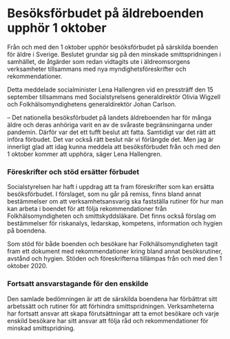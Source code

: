 # Besöksförbudet på äldreboenden upphör 1 oktober

Från och med den 1 oktober upphör besöksförbudet på särskilda boenden för äldre i Sverige. Beslutet grundar sig på den minskade smittspridningen i samhället, de åtgärder som redan vidtagits ute i äldreomsorgens verksamheter tillsammans med nya myndighetsföreskrifter och rekommendationer.


Detta meddelade socialminister Lena Hallengren vid en pressträff den 15 september tillsammans med Socialstyrelsens generaldirektör Olivia Wigzell och Folkhälsomyndighetens generaldirektör Johan Carlson.

– Det nationella besöksförbudet på landets äldreboenden har för många äldre och deras anhöriga varit en av de svåraste begränsningarna under pandemin. Därför var det ett tufft beslut att fatta. Samtidigt var det rätt att införa förbudet. Det var också rätt beslut när vi förlängde det. Men jag är innerligt glad att idag kunna meddela att besöksförbudet från och med den 1 oktober kommer att upphöra, säger Lena Hallengren.

### Föreskrifter och stöd ersätter förbudet

Socialstyrelsen har haft i uppdrag att ta fram föreskrifter som kan ersätta besöksförbudet. I förslaget, som nu går på remiss, finns bland annat bestämmelser om att verksamhetsansvarig ska fastställa rutiner för hur man kan arbeta i boendet för att följa rekommendationer från Folkhälsomyndigheten och smittskyddsläkare. Det finns också förslag om bestämmelser för riskanalys, ledarskap, kompetens, information och hygien på boendena.

Som stöd för både boenden och besökare har Folkhälsomyndigheten tagit fram ett dokument med rekommendationer kring bland annat besöksrutiner, avstånd och hygien. Stöden och föreskrifterna tillämpas från och med den 1 oktober 2020\.

### Fortsatt ansvarstagande för den enskilde

Den samlade bedömningen är att de särskilda boendena har förbättrat sitt arbetssätt och rutiner för att förhindra smittspridningen. Verksamheterna har fortsatt ansvar att skapa förutsättningar att ta emot besökare och varje enskild besökare har sitt ansvar att följa råd och rekommendationer för minskad smittspridning.
